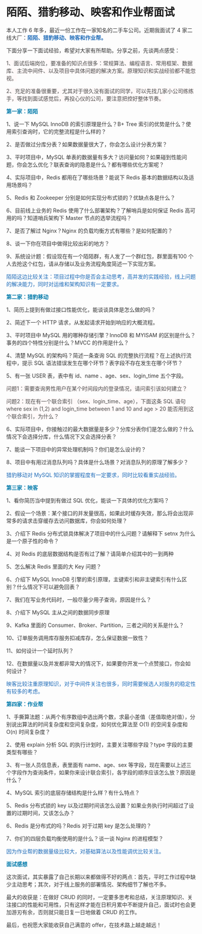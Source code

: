 # 陌陌、猎豹移动、映客和作业帮面试

<font style="color:rgb(51, 51, 51);">本人工作 6 年多，最近一份工作在一家知名的二手车公司。近期我面试了 4 家二线大厂：</font>**<font style="color:rgb(30, 107, 184);">陌陌、猎豹移动、映客和作业帮。</font>**

<font style="color:rgb(51, 51, 51);">下面分享一下面试经验，希望对大家有所帮助。分享之前，先谈两点感受：</font>

<font style="color:rgb(74, 74, 74);background-color:rgb(255, 249, 249);">1、面试后端岗位，要准备的知识点很多：常规算法、编程语言、常用框架、数据库、主流中间件、以及项目中具体问题的解决方案。原理知识和实战经验都不能忽视。</font>

<font style="color:rgb(74, 74, 74);background-color:rgb(255, 249, 249);">2、充足的准备很重要，尤其对于很久没有面试的同学，可以先找几家小公司练练手，等找到面试感觉后，再投心仪的公司，要注意把控好整体节奏。</font>

**<font style="color:rgb(0, 122, 170);">第一家：陌陌</font>**

<font style="color:rgb(51, 51, 51);">1、说一下 MySQL InnoDB 的索引原理是什么？B+ Tree 索引的优势是什么？使用索引查询时，它的完整流程是什么样的？</font>

<font style="color:rgb(51, 51, 51);">2、是否做过分库分表？如果数据量很大了，你会怎么设计分表方案？</font>

<font style="color:rgb(51, 51, 51);">3、平时项目中，MySQL 单表的数据量有多大？访问量如何？如果碰到性能问题，你会怎么优化？联表查询的隐患是什么？都有哪些优化方案呢？</font>

<font style="color:rgb(51, 51, 51);">4、实际项目中，Redis 都用在了哪些场景？能说下 Redis 基本的数据结构以及适用场景吗？</font>

<font style="color:rgb(51, 51, 51);">5、Redis 和 Zookeeper 分别是如何实现分布式锁的？优缺点各是什么？</font>

<font style="color:rgb(51, 51, 51);">6、目前线上业务的 Redis 使用了什么部署架构？了解哨兵是如何保证 Redis 高可用的吗？知道哨兵架构下 Master 节点的选举流程吗？</font>

<font style="color:rgb(51, 51, 51);">7、是否了解过 Nginx？Nginx 的负载均衡方式有哪些？是如何配置的？</font>

<font style="color:rgb(51, 51, 51);">8、谈一下你在项目中做得比较出彩的地方？</font>

<font style="color:rgb(51, 51, 51);">9、系统设计题：假设现在有一个陌陌群，有人发了一个群红包，群里面有100 个人去抢这个红包，请从存储以及业务流程角度简述一下实现方案。</font>

<font style="color:rgb(30, 107, 184);">陌陌这边比较关注：项目过程中你是否会主动思考，高并发的实践经验，线上问题的解决能力，同时对运维和架构知识有一定要求。</font>

**<font style="color:rgb(0, 122, 170);">第二家：猎豹移动</font>**

<font style="color:rgb(51, 51, 51);">1、简历上提到有做过接口性能优化，能谈谈具体是怎么做的吗？</font>

<font style="color:rgb(51, 51, 51);">2、简述下一个 HTTP 请求，从发起请求开始到响应的大概流程。</font>

<font style="color:rgb(51, 51, 51);">3、平时项目中 MySQL 用的哪种存储引擎？InnoDB 和 MYISAM 的区别是什么？事务的四个特性分别是什么？MVCC 的作用是什么？</font>

<font style="color:rgb(51, 51, 51);">4、清楚 MySQL 的架构吗？简述一条查询 SQL 的完整执行流程？在上述执行流程中，提示 SQL 语法错误发生在哪个环节？表字段不存在发生在哪个环节？</font>

<font style="color:rgb(51, 51, 51);">5、有一张 USER 表，表中有 id、name 、age、sex、login_time 五个字段。</font>

<font style="color:rgb(74, 74, 74);background-color:rgb(255, 249, 249);">问题1：需要查询男性用户在某个时间段内的登录情况，请问索引该如何建立？</font>

<font style="color:rgb(74, 74, 74);background-color:rgb(255, 249, 249);">问题2：现在有一个联合索引 （sex、login_time、age），下面这条 SQL 语句 where sex in (1,2) and login_time between 1 and 10 and age > 20 能否用到这个联合索引，为什么？</font>

<font style="color:rgb(51, 51, 51);">6、实际项目中，你接触过的最大数据量是多少？分库分表你们是怎么做的？什么情况下会选择分库，什么情况下又会选择分表？</font>

<font style="color:rgb(51, 51, 51);">7、能谈一下项目中的异常处理机制吗？你们是怎么设计的？</font>

<font style="color:rgb(51, 51, 51);">8、项目中有用过消息队列吗？具体是什么场景？对消息队列的原理了解多少？</font>

<font style="color:rgb(30, 107, 184);">猎豹移动对 MySQL 知识的掌握程度有一定要求，同时比较看重实战经验。</font>

**<font style="color:rgb(0, 122, 170);">第三家：映客</font>**

<font style="color:rgb(51, 51, 51);">1、看你简历当中提到有做过 SQL 优化，能谈一下具体的优化方案吗？</font>

<font style="color:rgb(51, 51, 51);">2、假设一个场景：某个接口的并发量很高，如果此时缓存失效，那么将会出现非常多的请求击穿缓存去访问数据库，你会如何处理？</font>

<font style="color:rgb(51, 51, 51);">3、介绍下 Redis 分布式锁具体解决了项目中的什么问题？请解释下 setnx 为什么是一个原子性的命令？</font>

<font style="color:rgb(51, 51, 51);">4、对 Redis 的底层数据结构是否有过了解？请简单介绍其中的一到两种</font>

<font style="color:rgb(51, 51, 51);">5、怎么解决 Redis 里面的大 Key 问题？</font>

<font style="color:rgb(51, 51, 51);">6、介绍下 MySQL  InnoDB 引擎的索引原理，主键索引和非主键索引有什么区别？什么情况下可以避免回表？</font>

<font style="color:rgb(51, 51, 51);">7、我们在写业务代码时，一般尽量少用子查询，原因是什么？</font>

<font style="color:rgb(51, 51, 51);">8、介绍下 MySQL 主从之间的数据同步原理</font>

<font style="color:rgb(51, 51, 51);">9、Kafka 里面的 Consumer、Broker、Partition，三者之间的关系是什么？</font>

<font style="color:rgb(51, 51, 51);">10、订单服务调用库存服务扣减库存，怎么保证数据一致性？</font>

<font style="color:rgb(51, 51, 51);">11、如何设计一个延时队列？</font>

<font style="color:rgb(51, 51, 51);">12、在数据量以及并发都非常大的情况下，如果要你开发一个点赞接口，你会如何设计？</font>

<font style="color:rgb(30, 107, 184);">映客比较注重原理知识，对于中间件关注也很多，同时需要候选人对服务的稳定性有较多的考虑。</font>

**<font style="color:rgb(0, 122, 170);">第四家：作业帮</font>**

<font style="color:rgb(51, 51, 51);">1、手撕算法题：从两个有序数组中选出两个数，求最小差值（差值取绝对值），分别说出算法的时间复杂度和空间复杂度，如何优化算法至 O(1) 的空间复杂度和 O(n) 时间复杂度？</font>

<font style="color:rgb(51, 51, 51);">2、使用 explain 分析 SQL 的执行计划时，主要关注哪些字段？type 字段的主要类型有哪些？</font>

<font style="color:rgb(51, 51, 51);">3、有一张人员信息表，表里面有 name、age、sex 等字段，现在需要以上述三个字段作为查询条件，如果你来设计联合索引，各字段的顺序应该怎么放？原因是什么？</font>

<font style="color:rgb(51, 51, 51);">4、MySQL 索引的底层存储结构是什么样？有什么特点？</font>

<font style="color:rgb(51, 51, 51);">5、Redis 分布式锁的 key 以及过期时间该怎么设置？如果业务执行时间超过了设置的过期时间，又该怎么办？</font>

<font style="color:rgb(51, 51, 51);">6、Redis 是分布式的吗？Redis 对于过期 key 是怎么处理的？</font>

<font style="color:rgb(51, 51, 51);">7、你们的四层负载均衡使用的是什么？谈一谈 Nginx 的进程模型？</font>

<font style="color:rgb(30, 107, 184);">因为作业帮的数据量级比较大，对基础算法以及性能调优比较关注。</font>

**<font style="color:rgb(0, 122, 170);">面试感想</font>**

<font style="color:rgb(51, 51, 51);">这次面试，其实暴露了自己长期以来都做得不好的两点：首先，平时工作过程中缺少主动思考；其次，对于线上服务的部署情况、架构细节了解也不多。</font>

<font style="color:rgb(51, 51, 51);">最大的收获是：在做好 CRUD 的同时，一定要多思考和总结，关注原理知识、关注接口的性能和可用性，只有这样才能在日积月累中不断提升自己，面试时也会更加游刃有余，否则就只能日复一日地做着 CRUD 的工作。</font>

<font style="color:rgb(51, 51, 51);">最后，也祝愿大家能收获自己满意的 offer，在技术路上越走越远！</font>
